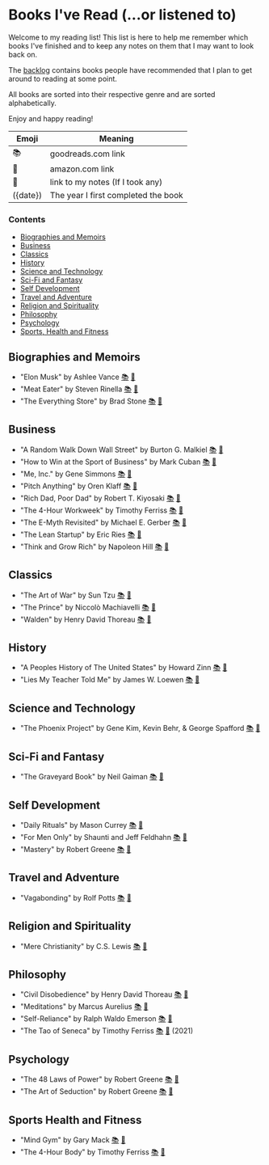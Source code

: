 # Books I've Read (...or listened to)

Welcome to my reading list! This list is here to help me remember which books I've finished and to keep any notes on them that I may want to look back on.

The [backlog](backlog.md) contains books people have recommended that I plan to get around to reading at some point.

All books are sorted into their respective genre and are sorted alphabetically.

Enjoy and happy reading!

|  Emoji |  Meaning |
|---|---|
| 📚 |goodreads.com link|
| 📖 |amazon.com link|
| 📝 |link to my notes (If I took any)
| ({date}) | The year I first completed the book

### Contents
- [Biographies and Memoirs](#biographies-and-memoirs)
- [Business](#business)
- [Classics](#classics)
- [History](#history)
- [Science and Technology](#science-and-technology)
- [Sci-Fi and Fantasy](#sci-fi-and-fantasy)
- [Self Development](#self-development)
- [Travel and Adventure](#travel-and-adventure)
- [Religion and Spirituality](#religion-and-spirituality)
- [Philosophy](#philosophy)
- [Psychology](#psychology)
- [Sports, Health and Fitness](#sports-health-and-fitness)


## Biographies and Memoirs
* "Elon Musk" by Ashlee Vance
[📚](https://www.goodreads.com/book/show/25541028-elon-musk)
[📖](https://www.amazon.com/gp/product/0062301233)
* "Meat Eater" by Steven Rinella
[📚](https://www.goodreads.com/book/show/13330600-meat-eater)
[📖](https://www.amazon.com/gp/product/0385529813)
* "The Everything Store" by Brad Stone
[📚](https://www.goodreads.com/book/show/17660462-the-everything-store)
[📖](https://www.amazon.com/gp/product/0316219266)


## Business
* "A Random Walk Down Wall Street" by Burton G. Malkiel
[📚](https://www.goodreads.com/book/show/900892.A_Random_Walk_Down_Wall_Street)
[📖](https://www.amazon.com/gp/product/0393325350)
* "How to Win at the Sport of Business" by Mark Cuban
[📚](https://www.goodreads.com/book/show/25541028-elon-musk)
[📖](https://www.amazon.com/How-Win-Sport-Business-Can/dp/1626810915)
* "Me, Inc." by Gene Simmons
[📚](https://www.goodreads.com/book/show/20721967-me-inc)
[📖](https://www.amazon.com/gp/product/0062322613)
* "Pitch Anything" by Oren Klaff
[📚](https://www.goodreads.com/book/show/10321016-pitch-anything)
[📖](https://www.amazon.com/gp/product/0071752854)
* "Rich Dad, Poor Dad" by Robert T. Kiyosaki
[📚](https://www.goodreads.com/book/show/69571.Rich_Dad_Poor_Dad)
[📖](https://www.amazon.com/gp/product/0751532711)
* "The 4-Hour Workweek" by Timothy Ferriss
[📚](https://www.goodreads.com/book/show/368593.The_4_Hour_Workweek)
[📖](https://www.amazon.com/gp/product/0307353133)
* "The E-Myth Revisited" by Michael E. Gerber
[📚](https://www.goodreads.com/book/show/81948.The_E_Myth_Revisited)
[📖](https://www.amazon.com/gp/product/0887307280)
* "The Lean Startup" by Eric Ries
[📚](https://www.goodreads.com/book/show/10127019-the-lean-startup)
[📖](https://www.amazon.com/gp/product/0307887898)
* "Think and Grow Rich" by Napoleon Hill
[📚](https://www.goodreads.com/book/show/30186948-think-and-grow-rich)
[📖](https://www.amazon.com/gp/product/1788441028)


## Classics
* "The Art of War" by Sun Tzu
[📚](https://www.goodreads.com/book/show/10534.The_Art_of_War)
[📖](https://www.amazon.com/gp/product/1590302257)
* "The Prince" by  Niccolò Machiavelli
[📚](https://www.goodreads.com/book/show/28862.The_Prince)
[📖](https://www.amazon.com/gp/product/0937832383)
* "Walden" by Henry David Thoreau
[📚](https://www.goodreads.com/book/show/16902.Walden)
[📖](https://www.amazon.com/gp/product/0691096120)


## History
* "A Peoples History of The United States" by Howard Zinn
[📚](https://www.goodreads.com/book/show/2767.A_People_s_History_of_the_United_States)
[📖](https://www.amazon.com/gp/product/0060838655)
* "Lies My Teacher Told Me" by James W. Loewen
[📚](https://www.goodreads.com/book/show/296662.Lies_My_Teacher_Told_Me)
[📖](https://www.amazon.com/gp/product/0684818868)


## Science and Technology
* "The Phoenix Project" by Gene Kim, Kevin Behr, & George Spafford
[📚](https://www.goodreads.com/book/show/17255186-the-phoenix-project)
[📖](https://www.amazon.com/gp/product/0988262592)


## Sci-Fi and Fantasy
* "The Graveyard Book" by Neil Gaiman
[📚](https://www.goodreads.com/book/show/2213661.The_Graveyard_Book)
[📖](https://www.amazon.com/gp/product/0060530928)


## Self Development
* "Daily Rituals" by Mason Currey
[📚](https://www.goodreads.com/book/show/15799151-daily-rituals)
[📖](https://www.amazon.com/gp/product/0307273601)
* "For Men Only" by Shaunti and Jeff Feldhahn
[📚](https://www.goodreads.com/book/show/49149.For_Men_Only)
[📖](https://www.amazon.com/gp/product/1590525728)
* "Mastery" by Robert Greene
[📚](https://www.goodreads.com/book/show/13589182-mastery)
[📖](https://www.amazon.com/gp/product/0670024961)


## Travel and Adventure
* "Vagabonding" by Rolf Potts
[📚](https://www.goodreads.com/book/show/100247.Vagabonding)
[📖](https://www.amazon.com/gp/product/0812992180)


## Religion and Spirituality
* "Mere Christianity" by C.S. Lewis
[📚](https://www.goodreads.com/book/show/11138.Mere_Christianity)
[📖](https://www.amazon.com/gp/product/0684823780)


## Philosophy
* "Civil Disobedience" by Henry David Thoreau
[📚](https://www.goodreads.com/book/show/18626866-civil-disobedience)
[📖](https://www.amazon.com/Civil-Disobedience-Henry-David-Thoreau/dp/1505383935)
* "Meditations" by Marcus Aurelius
[📚](https://www.goodreads.com/book/show/30659.Meditations)
[📖](https://www.amazon.com/gp/product/0140449337)
* "Self-Reliance" by Ralph Waldo Emerson
[📚](https://www.goodreads.com/book/show/1760630.Self_Reliance)
[📖](https://www.amazon.com/gp/product/1604500093)
* "The Tao of Seneca" by Timothy Ferriss 
[📚](https://www.goodreads.com/book/show/28676323-the-tao-of-seneca)
[📖](https://www.amazon.com/The-Tao-of-Seneca-audiobook/dp/B01AIXEJ0U/ref=sr_1_1)
(2021)

## Psychology
* "The 48 Laws of Power" by Robert Greene
[📚](https://www.goodreads.com/book/show/1303.The_48_Laws_of_Power)
[📖](https://www.amazon.com/gp/product/0140280197)
* "The Art of Seduction" by Robert Greene
[📚](https://www.goodreads.com/book/show/20995.The_Art_of_Seduction)
[📖](https://www.amazon.com/gp/product/1861977697)


## Sports Health and Fitness
* "Mind Gym" by Gary Mack
[📚](https://www.goodreads.com/book/show/451720.Mind_Gym)
[📖](https://www.amazon.com/gp/product/0071395970)
* "The 4-Hour Body" by Timothy Ferriss
[📚](https://www.goodreads.com/book/show/7148931-the-4-hour-body)
[📖](https://www.amazon.com/gp/product/030746363X)

